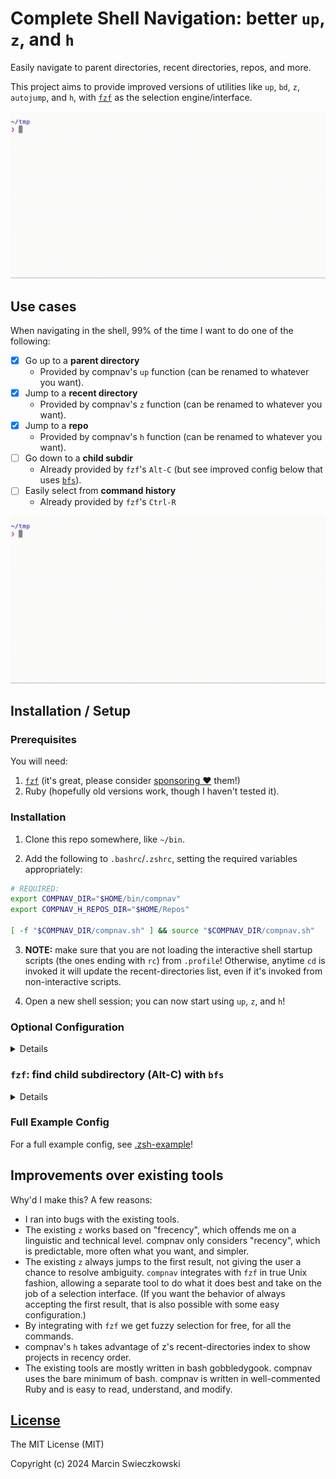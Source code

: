 # Complete Shell Navigation: better `up`, `z`, and `h`

Easily navigate to parent directories, recent directories, repos, and more.

This project aims to provide improved versions of utilities like `up`, `bd`, `z`, `autojump`, and
`h`, with [`fzf`](https://github.com/junegunn/fzf/) as the selection engine/interface.

![Demo](demo.gif)

## Use cases

When navigating in the shell, 99% of the time I want to do one of the following:

- [x] Go up to a **parent directory**
  - Provided by compnav's `up` function (can be renamed to whatever you want).
- [x] Jump to a **recent directory**
  - Provided by compnav's `z` function (can be renamed to whatever you want).
- [x] Jump to a **repo**
  - Provided by compnav's `h` function (can be renamed to whatever you want).
- [ ] Go down to a **child subdir**
  - Already provided by `fzf`'s `Alt-C` (but see improved config below that uses
    [`bfs`](https://github.com/tavianator/bfs)).
- [ ] Easily select from **command history**
  - Already provided by `fzf`'s `Ctrl-R`

![h Demo](demo-h.gif)

## Installation / Setup

### Prerequisites

You will need:

1. [`fzf`](https://github.com/junegunn/fzf/) (it's great, please consider
   [sponsoring ❤️](https://github.com/sponsors/junegunn) them!)
2. Ruby (hopefully old versions work, though I haven't tested it).

### Installation

1. Clone this repo somewhere, like `~/bin`.

2. Add the following to `.bashrc`/`.zshrc`, setting the required variables appropriately:

```sh
# REQUIRED:
export COMPNAV_DIR="$HOME/bin/compnav"
export COMPNAV_H_REPOS_DIR="$HOME/Repos"

[ -f "$COMPNAV_DIR/compnav.sh" ] && source "$COMPNAV_DIR/compnav.sh"
```

3. **NOTE:** make sure that you are not loading the interactive shell startup scripts (the ones
   ending with `rc`) from `.profile`! Otherwise, anytime `cd` is invoked it will update the
   recent-directories list, even if it's invoked from non-interactive scripts.

4. Open a new shell session; you can now start using `up`, `z`, and `h`!

### Optional Configuration

<details>
You can optionally pass additional parameters to <code>fzf</code>:

```sh
# OPTIONAL:
#
# Show a nice preview of the directory structure.
# Uses eval to resolve ~.
export COMPNAV_FZF_OPTS="
  --height 80%
  --preview='eval tree -C {} | head -n 50'
  --preview-window=border-double,bottom"
# `z`: Always accept the first match (just an example, personally I don't recommend it).
# export COMPNAV_FZF_Z_OPTS="--select-1 --exit-0 --sync --bind 'start:accept'"
```

These work in addition to the standard <code>FZF_DEFAULT_OPTS</code>, which is always applied first
whenever <code>fzf</code> is invoked.
</details>

### `fzf`: find child subdirectory (Alt-C) with `bfs`

<details>
First make sure that you have <a href="https://github.com/tavianator/bfs"><code>bfs</code></a> installed, and consider
<a href="https://github.com/sponsors/tavianator">sponsoring ❤️</a> them!

Next add this to .bashrc/.zshrc (note that <code>-color</code> requires <code>--ansi</code> in
<code>FZF_DEFAULT_OPTS</code>):

```sh
export FZF_ALT_C_COMMAND="bfs -color -not -name '.' -nohidden -type d -printf '%P\n' 2>/dev/null"
```

And optionally consider setting something like this for a nice preview of directories (on Mac,
requires <a href="https://superuser.com/a/359727">installing <code>tree</code></a>):

```sh
# Print tree structure in the preview window
export FZF_ALT_C_OPTS="
  --height 80%
  --preview='tree -C {} | head -n 50'
  --preview-window=border-double,bottom"
```
</details>

### Full Example Config

For a full example config, see [.zsh-example](.zsh-example)!

## Improvements over existing tools

Why'd I make this? A few reasons:

- I ran into bugs with the existing tools.
- The existing `z` works based on "frecency", which offends me on a linguistic and technical level.
  compnav only considers "recency", which is predictable, more often what you want, and simpler.
- The existing `z` always jumps to the first result, not giving the user a chance to resolve
  ambiguity. `compnav` integrates with `fzf` in true Unix fashion, allowing a separate tool to do
  what it does best and take on the job of a selection interface. (If you want the behavior of
  always accepting the first result, that is also possible with some easy configuration.)
- By integrating with `fzf` we get fuzzy selection for free, for all the commands.
- compnav's `h` takes advantage of z's recent-directories index to show projects in recency order.
- The existing tools are mostly written in bash gobbledygook. compnav uses the bare minimum of bash.
  compnav is written in well-commented Ruby and is easy to read, understand, and modify.

## [License](LICENSE)

The MIT License (MIT)

Copyright (c) 2024 Marcin Swieczkowski